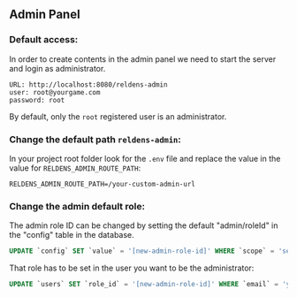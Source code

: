 ## Admin Panel

### Default access:

In order to create contents in the admin panel we need to start the server and login as administrator.

```
URL: http://localhost:8080/reldens-admin
user: root@yourgame.com
password: root
```

By default, only the `root` registered user is an administrator.

### Change the default path `reldens-admin`:

In your project root folder look for the `.env` file and replace the value in the value for `RELDENS_ADMIN_ROUTE_PATH`:
```
RELDENS_ADMIN_ROUTE_PATH=/your-custom-admin-url
```

### Change the admin default role:

The admin role ID can be changed by setting the default "admin/roleId" in the "config" table in the database.

```sql
UPDATE `config` SET `value` = '[new-admin-role-id]' WHERE `scope` = 'server' AND `path` = 'admin/roleId';
```

That role has to be set in the user you want to be the administrator:

```sql
UPDATE `users` SET `role_id` = '[new-admin-role-id]' WHERE `email` = 'your-user@email.com';
```
